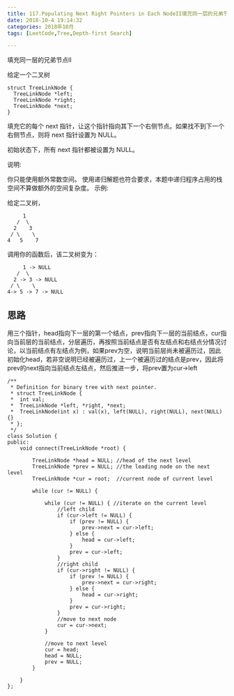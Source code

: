 ```yaml
---
title: 117.Populating Next Right Pointers in Each NodeII填充同一层的兄弟节点II
date: 2018-10-4 19:14:32    
categories: 2018年10月
tags: [LeetCode,Tree,Depth-first Search]

---
```


填充同一层的兄弟节点II

<!-- more -->
 


给定一个二叉树

	struct TreeLinkNode {
	  TreeLinkNode *left;
	  TreeLinkNode *right;
	  TreeLinkNode *next;
	}
填充它的每个 next 指针，让这个指针指向其下一个右侧节点。如果找不到下一个右侧节点，则将 next 指针设置为 NULL。

初始状态下，所有 next 指针都被设置为 NULL。



<!-- more -->



说明:

你只能使用额外常数空间。
使用递归解题也符合要求，本题中递归程序占用的栈空间不算做额外的空间复杂度。
示例:

给定二叉树，

	     1
	   /  \
	  2    3
	 / \    \
	4   5    7
调用你的函数后，该二叉树变为：

	     1 -> NULL
	   /  \
	  2 -> 3 -> NULL
	 / \    \
	4-> 5 -> 7 -> NULL


## 思路
用三个指针，head指向下一层的第一个结点，prev指向下一层的当前结点，cur指向当前层的当前结点，分层遍历，再按照当前结点是否有左结点和右结点分情况讨论，以当前结点有左结点为例，如果prev为空，说明当前层尚未被遍历过，因此初始化head，若非空说明已经被遍历过，上一个被遍历过的结点是prev，因此将prev的next指向当前结点左结点，然后推进一步，将prev置为cur->left

	/**
	 * Definition for binary tree with next pointer.
	 * struct TreeLinkNode {
	 *  int val;
	 *  TreeLinkNode *left, *right, *next;
	 *  TreeLinkNode(int x) : val(x), left(NULL), right(NULL), next(NULL) {}
	 * };
	 */
	class Solution {
	public:
	    void connect(TreeLinkNode *root) {

	        TreeLinkNode *head = NULL; //head of the next level
	        TreeLinkNode *prev = NULL; //the leading node on the next level
	        TreeLinkNode *cur = root;  //current node of current level

	        while (cur != NULL) {

	            while (cur != NULL) { //iterate on the current level
	                //left child
	                if (cur->left != NULL) {
	                    if (prev != NULL) {
	                        prev->next = cur->left;
	                    } else {
	                        head = cur->left;
	                    }
	                    prev = cur->left;
	                }
	                //right child
	                if (cur->right != NULL) {
	                    if (prev != NULL) {
	                        prev->next = cur->right;
	                    } else {
	                        head = cur->right;
	                    }
	                    prev = cur->right;
	                }
	                //move to next node
	                cur = cur->next;
	            }

	            //move to next level
	            cur = head;
	            head = NULL;
	            prev = NULL;
	        }

	    }
	};
